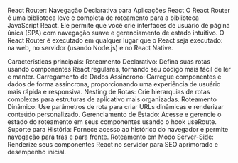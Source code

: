 React Router: Navegação Declarativa para Aplicações React
O React Router é uma biblioteca leve e completa de roteamento para a biblioteca JavaScript React. Ele permite que você crie interfaces de usuário de página única (SPA) com navegação suave e gerenciamento de estado intuitivo. O React Router é executado em qualquer lugar que o React seja executado: na web, no servidor (usando Node.js) e no React Native.

Características principais:
Roteamento Declarativo: Defina suas rotas usando componentes React regulares, tornando seu código mais fácil de ler e manter.
Carregamento de Dados Assíncrono: Carregue componentes e dados de forma assíncrona, proporcionando uma experiência de usuário mais rápida e responsiva.
Nesting de Rotas: Crie hierarquias de rotas complexas para estruturas de aplicativo mais organizadas.
Roteamento Dinâmico: Use parâmetros de rota para criar URLs dinâmicas e renderizar conteúdo personalizado.
Gerenciamento de Estado: Acesse e gerencie o estado do roteamento em seus componentes usando o hook useRoute.
Suporte para História: Fornece acesso ao histórico do navegador e permite navegação para trás e para frente.
Roteamento em Modo Server-Side: Renderize seus componentes React no servidor para SEO aprimorado e desempenho inicial.
